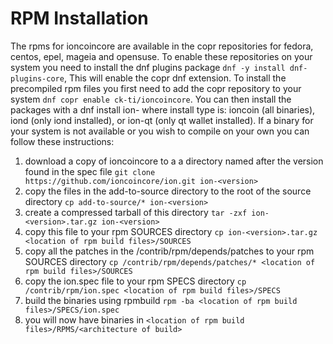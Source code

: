 RPM Installation
================
The rpms for ioncoincore are available in the copr repositories for fedora, centos, epel, mageia and opensuse.  To enable these repositories on your system you need to install the dnf plugins package `dnf -y install dnf-plugins-core`, This will enable the copr dnf extension.  To install the precompiled rpm files you first need to add the copr repository to your system `dnf copr enable ck-ti/ioncoincore`. You can then install the packages with a dnf install ion-<install type> where install type is: ioncoin (all binaries), iond (only iond installed), or ion-qt (only qt wallet installed).
If a binary for your system is not available or you wish to compile on your own you can follow these instructions:
1) download a copy of ioncoincore to a a directory named after the version found in the spec file `git clone https://github.com/ioncoincore/ion.git ion-<version>`
2) copy the files in the add-to-source directory to the root of the source directory `cp add-to-source/* ion-<version>`
3) create a compressed tarball of this directory `tar -zxf ion-<version>.tar.gz ion-<version>`
4) copy this file to your rpm SOURCES directory `cp ion-<version>.tar.gz <location of rpm build files>/SOURCES`
5) copy all the patches in the /contrib/rpm/depends/patches to your rpm SOURCES directory `cp /contrib/rpm/depends/patches/* <location of rpm build files>/SOURCES`
6) copy the ion.spec file to your rpm SPECS directory `cp /contrib/rpm/ion.spec <location of rpm build files>/SPECS`
7) build the binaries using rpmbuild `rpm -ba <location of rpm build files>/SPECS/ion.spec`
8) you will now have binaries in `<location of rpm build files>/RPMS/<architecture of build>`
